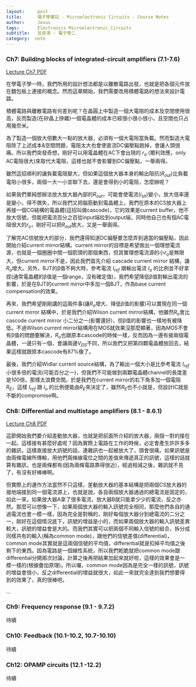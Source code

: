 ```yaml
---
layout:     post
title:      電子學筆記 - Microelectronic Circuits - Course Notes
author:     Jexus
tags: 		Electronics Microelectronic_Circuits
subtitle:   呂良鴻 - 電子學二
category:  note
---
```


### Ch7: Building blocks of integrated-circuit amplifiers (7.1-7.6) 

[Lecture Ch7 PDF](http://cc.ee.ntu.edu.tw/~lhlu/eecourses/Electronics2/Electronics_Ch7.pdf)

在學電子學一時，我們所用的設計想法都是以離散電路出發，也就是把各個元件放在麵包板上連接的概念。然而這章開始，我們需要改用積體電路的想法來設計電路。

積體電路與離散電路有何差別呢？在晶圓上中製造一個大電阻的成本及空間使用很高，反而製造(在矽晶上摻雜)一個電晶體的成本已經很小很小很小，且空間也只占用幾奈米。

為了製造一個放大倍數大一點的放大器，必須有一個大電阻當負載。然而製造大電阻除了上述成本&空間問題，電阻太大也會使直流DC偏壓點跑掉，會讓人頭很痛。所以我們突發奇想，剛好可以用電晶體在AC下會出現的 ${r_o}$ (爾利效應，only AC電阻很大)來取代大電阻，這樣也就不會影響到DC偏壓點，一舉兩得。

雖然這招順利的讓負載電阻變大，但如果這個放大器本身的輸出阻抗($R_{out}$)比負載電阻小很多，兩個一大一小並聯下去，還是會得到小的電阻，怎麼辦呢？

如果我們單純想辦法放大放大器內部的$R_{out}$，可能會使電流($i_{sh}$)變小，放大倍率還是變小，得不償失，所以我們又把腦筋動到電晶體上，我們在原本的CS放大器上再接一個CG結構的電晶體(這招叫做cascode)，它的效果是current buffer，他不放大信號，但能把電流百分之百從input端拉到output端，同時他自己也有個AC電阻很大的$r_o$，剛好可以把$R_{out}$放大，又是一舉兩得。

了解完AC信號放大的部分，我們還得知道DC偏壓要怎麼弄到適當的偏壓點，因此開始介紹current mirror結構。current mirror的目標是希望做出一個理想電流源，也就是一個圈圈中間一個箭頭的那個東西，但其實理想電流源的小${r_o}$是無限大，但current mirror不是，因此我們首先介紹 cascade current mirror 結構，讓${R_o}$增大。另外，BJT的β值不夠大時，參考電流 $I_{ref}$ 跟輸出電流 $I_o$ 的比例並不好拿捏(通常電晶體的β值是一個range，沒有確定值)，我們希望降低β值對輸出電流的影響，於是在BJT的current mirror中多加一個BJT，作為base current compensation的效果。

再來，我們希望剛剛講的這兩件事(讓$R_o$增大、降低β值的影響)可以實現在同一個 current mirror 結構中，於是我們介紹Wilson current mirror結構，他雖然$R_o$會比 cascode current mirror 小二分之一(影響還好)，但β值的影響也一樣地有被降低。不過Wilson current mirror結構用在MOS就效果沒那麼顯著，因為MOS不會有β值的問題要解決，$R_o$也跟原本cascode的時候一樣，反而因為一邊有接兩個電晶體，一邊只有一個，會讓兩邊$V_{DS}$不同，所以我們又把第四顆電晶體放回去，結果這樣就跟原本cascode有87%像了。

最後，我們介紹Widlar current source結構，為了輸出一個大小是比參考電流 $I_{ref}$ 小很多倍的電流(可能百分之一)，但我們不可能做到兩顆電晶體channel的長度差是100倍，那樣太浪費空間。於是我們在current mirror的右下角多加一個電阻$R_E$，這樣 $I_{ref}$ 跟 $I_o$ 的比例便能由$R_E$來決定了，雖然$R_E$也不小就是，但設計IC就是不斷的compromise啊。

### Ch8: Differential and multistage amplifiers (8.1 - 8.6.1) 

[Lecture Ch8 PDF](http://cc.ee.ntu.edu.tw/~lhlu/eecourses/Electronics2/Electronics_Ch8.pdf)

這節開始我們要介紹差動放大器，也就是把前面所介紹的放大器，兩個一對的接在一起。這樣接有甚麼好處呢？因為實際上電路在工作的時候，必定會產生許許多多的雜訊，這樣直接放大訊號的話，連雜訊也一起被放大了，頭會很痛。如果訊號是由兩條電線所傳輸，用他們兩條線電位之間的差值來傳遞真正的訊號，這樣的話就算有雜訊，也是兩條都有(因為兩條電路靠得很近)，經過相減之後，雜訊就不見了，有沒有好棒棒啊。

但實際上的運作方法當然不只這樣，差動放大器的基本結構是把兩個CS放大器的接地端接到同一個電流源上，也就是說，各自兩個放大器通過的總電流是固定的，如此一來，如果放大器A拿了很多電流，放大器B就只能拿少少的電流，反之亦然。那麼可以想像一下，如果兩個放大器的輸入訊號完全相同，那麼他們各自的通過電流也會一模一樣，因為完全是對稱的，剛好每個放大器分到總電流的二分之一，剛好在這個情況底下，訊號的增益是小的，而如果兩個放大器的輸入訊號差異較大，訊號的增益會是大的。而我們其實可以把兩個不同輸入信號的組合，拆分成同樣共有的輸入(稱為common mode)，跟他們的信號差值(differential)，common mode其實就是這兩個信號的平均值，differential就是扣掉平均值之後剩下的東西。因為電路是一個線性系統，所以我們乾脆就把common mode跟differential分開兩次討論，計算之後再把結果加起來就好啦，這樣的效果會是一模一樣的(根據疊加原理)。所以囉，common mode因為是完全一樣的訊號，訊號的增益會很小，反之differential的增益就很大，如此一來就完全達到我們想要得到的效果了，真的很棒吧。

...


### Ch9: Frequency response (9.1 - 9.7.2) 
待續
### Ch10: Feedback (10.1-10.2, 10.7-10.10) 
待續
### Ch12: OPAMP circuits (12.1 -12.2)  
待續

